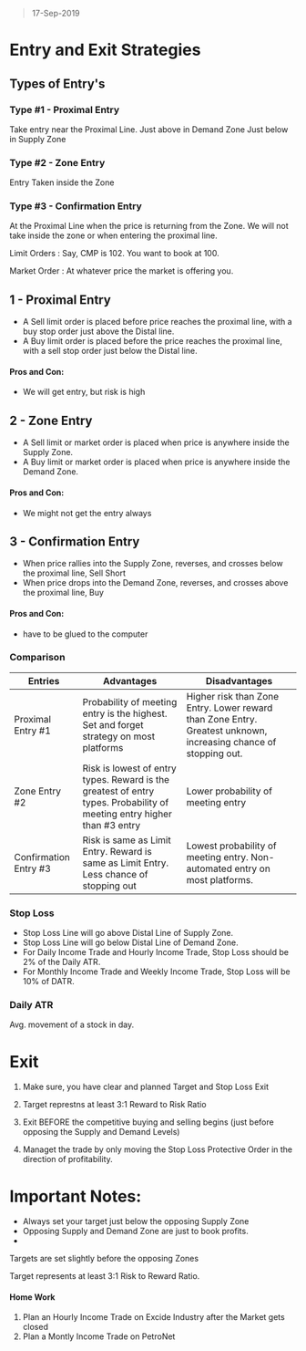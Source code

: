 > 17-Sep-2019
# Entry and Exit Strategies

## Types of Entry's

### Type #1 - Proximal Entry
Take entry near the Proximal Line.
Just above in Demand Zone
Just below in Supply Zone

### Type #2 - Zone Entry
Entry Taken inside the Zone

### Type #3 - Confirmation Entry
At the Proximal Line when the price is returning from the Zone.
We will not take inside the zone or when entering the proximal line.

Limit Orders
: Say, CMP is 102. You want to book at 100.

Market Order
: At whatever price the market is offering you.

## 1 - Proximal Entry
- A Sell limit order is placed before price reaches the proximal line, with a buy stop order just above the Distal line.
- A Buy limit order is placed before the price reaches the proximal line, with a sell stop order just below the Distal line.

#### Pros and Con:
- We will get entry, but risk is high

## 2 - Zone Entry
- A Sell limit or market order is placed when price is anywhere inside the Supply Zone.
- A Buy limit or market order is placed when price is anywhere inside the Demand Zone.

#### Pros and Con:
- We might not get the entry always

## 3 - Confirmation Entry
- When price rallies into the Supply Zone, reverses, and crosses below the proximal line, Sell Short
- When price drops into the Demand Zone, reverses, and crosses above the proximal line, Buy

#### Pros and Con:
- have to be glued to the computer

### Comparison
| Entries | Advantages | Disadvantages |
| ------- | ---------- | ------------- |
| Proximal Entry #1 | Probability of meeting entry is the highest. Set and forget strategy on most platforms| Higher risk than Zone Entry. Lower reward than Zone Entry. Greatest unknown, increasing chance of stopping out.|
| Zone Entry #2 | Risk is lowest of entry types. Reward is the greatest of entry types. Probability of meeting entry higher than #3 entry | Lower probability of meeting entry |
| Confirmation Entry #3 | Risk is same as Limit Entry. Reward is same as Limit Entry. Less chance of stopping out | Lowest probability of meeting entry. Non-automated entry on most platforms. |

  

### Stop Loss
- Stop Loss Line will go above Distal Line of Supply Zone.
- Stop Loss Line will go below Distal Line of Demand Zone.
- For Daily Income Trade and Hourly Income Trade, Stop Loss should be 2% of the Daily ATR.
- For Monthly Income Trade and Weekly Income Trade, Stop Loss will be 10% of DATR.

  

### Daily ATR
Avg. movement of a stock in day.

  

# Exit

1. Make sure, you have clear and planned Target and Stop Loss Exit

2. Target represtns at least 3:1 Reward to Risk Ratio

3. Exit BEFORE the competitive buying and selling begins (just before opposing the Supply and Demand Levels)

4. Managet the trade by only moving the Stop Loss Protective Order in the direction of profitability.

  

# Important Notes:
- Always set your target just below the opposing Supply Zone
- Opposing Supply and Demand Zone are just to book profits.
-   

Targets are set slightly before the opposing Zones

Target represents at least 3:1 Risk to Reward Ratio.

#### Home Work
1. Plan an Hourly Income Trade on Excide Industry after the Market gets closed
2. Plan a Montly Income Trade on PetroNet
<!--stackedit_data:
eyJoaXN0b3J5IjpbLTQyODcxNzA3NCw1OTQwMzc0OSwxNjkwND
Q3MzQ0XX0=
-->
